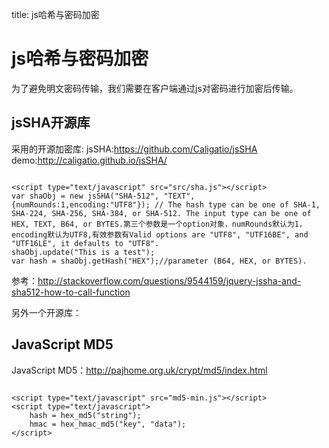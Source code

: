 title: js哈希与密码加密 

#  js哈希与密码加密 
为了避免明文密码传输，我们需要在客户端通过js对密码进行加密后传输。
##  jsSHA开源库 
采用的开源加密库:
jsSHA:https://github.com/Caligatio/jsSHA
demo:http://caligatio.github.io/jsSHA/
```

<script type="text/javascript" src="src/sha.js"></script>
var shaObj = new jsSHA("SHA-512", "TEXT",{numRounds:1,encoding:"UTF8"}); // The hash type can be one of SHA-1, SHA-224, SHA-256, SHA-384, or SHA-512. The input type can be one of HEX, TEXT, B64, or BYTES.第三个参数是一个option对象，numRounds默认为1，encoding默认为UTF8,有效参数有Valid options are "UTF8", "UTF16BE", and "UTF16LE", it defaults to "UTF8".
shaObj.update("This is a test");
var hash = shaObj.getHash("HEX");//parameter (B64, HEX, or BYTES).

``` 

参考：http://stackoverflow.com/questions/9544159/jquery-jssha-and-sha512-how-to-call-function

另外一个开源库：
##  JavaScript MD5 
JavaScript MD5：http://pajhome.org.uk/crypt/md5/index.html
```

<script type="text/javascript" src="md5-min.js"></script>
<script type="text/javascript">
    hash = hex_md5("string");
    hmac = hex_hmac_md5("key", "data");
</script>

```
